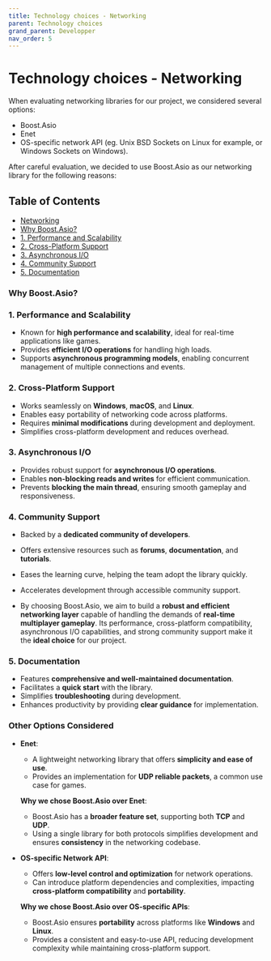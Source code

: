 ```yaml
---
title: Technology choices - Networking
parent: Technology choices
grand_parent: Developper
nav_order: 5
---
```

# Technology choices - Networking

When evaluating networking libraries for our project, we considered several options:
- Boost.Asio
- Enet
- OS-specific network API (eg. Unix
BSD Sockets on Linux for example, or Windows Sockets on Windows).

After careful evaluation, we decided to use Boost.Asio as our networking library for the following reasons:

## Table of Contents

   * [Networking](#networking)
   * [Why Boost.Asio?](#why-boostasio)
   * [1. Performance and Scalability](#1-performance-and-scalability)
   * [2. Cross-Platform Support](#2-cross-platform-support)
   * [3. Asynchronous I/O](#3-asynchronous-io)
   * [4. Community Support](#4-community-support)
   * [5. Documentation](#5-documentation)



### Why Boost.Asio? 

### 1. Performance and Scalability

- Known for **high performance and scalability**, ideal for real-time applications like games.  
- Provides **efficient I/O operations** for handling high loads.  
- Supports **asynchronous programming models**, enabling concurrent management of multiple connections and events.  

### 2. Cross-Platform Support

- Works seamlessly on **Windows**, **macOS**, and **Linux**.  
- Enables easy portability of networking code across platforms.  
- Requires **minimal modifications** during development and deployment.  
- Simplifies cross-platform development and reduces overhead.  

### 3. Asynchronous I/O

- Provides robust support for **asynchronous I/O operations**.  
- Enables **non-blocking reads and writes** for efficient communication.  
- Prevents **blocking the main thread**, ensuring smooth gameplay and responsiveness.  

### 4. Community Support

- Backed by a **dedicated community of developers**.  
- Offers extensive resources such as **forums**, **documentation**, and **tutorials**.  
- Eases the learning curve, helping the team adopt the library quickly.  
- Accelerates development through accessible community support.  

- By choosing Boost.Asio, we aim to build a **robust and efficient networking layer** capable of handling the demands of **real-time multiplayer gameplay**. Its performance, cross-platform compatibility, asynchronous I/O capabilities, and strong community support make it the **ideal choice** for our project.  

### 5. Documentation

- Features **comprehensive and well-maintained documentation**.  
- Facilitates a **quick start** with the library.  
- Simplifies **troubleshooting** during development.  
- Enhances productivity by providing **clear guidance** for implementation.  


### Other Options Considered

- **Enet**:  
  - A lightweight networking library that offers **simplicity and ease of use**.  
  - Provides an implementation for **UDP reliable packets**, a common use case for games.  

  **Why we chose Boost.Asio over Enet**:  
  - Boost.Asio has a **broader feature set**, supporting both **TCP** and **UDP**.  
  - Using a single library for both protocols simplifies development and ensures **consistency** in the networking codebase.  

- **OS-specific Network API**:  
  - Offers **low-level control and optimization** for network operations.  
  - Can introduce platform dependencies and complexities, impacting **cross-platform compatibility** and **portability**.  

  **Why we chose Boost.Asio over OS-specific APIs**:  
  - Boost.Asio ensures **portability** across platforms like **Windows** and **Linux**.  
  - Provides a consistent and easy-to-use API, reducing development complexity while maintaining cross-platform support.  
